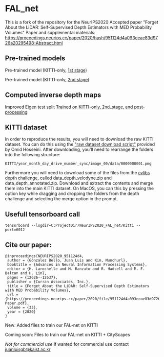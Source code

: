 # FAL_net
This is a fork of the repository for the NeurIPS2020 Accepted paper "Forget About the LiDAR: Self-Supervised Depth Estimators with MED Probability Volumes"
Paper and supplemental materials: https://proceedings.neurips.cc/paper/2020/hash/951124d4a093eeae83d9726a20295498-Abstract.html

## Pre-trained models
Pre-trained model (KITTI-only, [1st stage](https://drive.google.com/drive/folders/1oQwfzEHz6MwDXqkc6riROYEOynyaEE-A?usp=sharing))

Pre-trained model (KITTI-only, [2nd stage](https://drive.google.com/drive/folders/1OakYov5-TQ3koiHV-i4xvuy0f8WIaOoM?usp=sharing))

## Computed inverse depth maps
Improved Eigen test split [Trained on KITTI-only, 2nd_stage, and post-processing](https://drive.google.com/drive/folders/1eOoTqefLh7tc6YiK1Kb8fjc9Ezxgte_J?usp=sharing)

## KITTI dataset
In order to reproduce the results, you will need to download the raw KITTI dataset. You can do this using the ["raw dataset download script"](http://www.cvlibs.net/datasets/kitti/raw_data.php) provided by Omid Hosseini. After downloading, you'll need to rearrange the folders into the following structure: 
```
KITTI/year_month_day_drive_number_sync/image_00/data/0000000001.png
```


Furthermore you will need to download some of the files from the [cvlibs depth challenge](http://www.cvlibs.net/datasets/kitti/eval_depth_all.php), called data_depth_velodyne.zip and data_depth_annotated.zip. Download and extract the contents and merge them into the main KITTI dataset. On MacOS, you can this by pressing the option key while dragging and dropping the folders from the depth challenge and selecting the merge option in the prompt.


## Usefull tensorboard call

```
tensorboard --logdir=C:ProjectDir/NeurIPS2020_FAL_net/Kitti --port=6012
```

## Cite our paper:
```
@inproceedings{NEURIPS2020_951124d4,
 author = {Gonzalez Bello, Juan Luis and Kim, Munchurl},
 booktitle = {Advances in Neural Information Processing Systems},
 editor = {H. Larochelle and M. Ranzato and R. Hadsell and M. F. Balcan and H. Lin},
 pages = {12626--12637},
 publisher = {Curran Associates, Inc.},
 title = {Forget About the LiDAR: Self-Supervised Depth Estimators with MED Probability Volumes},
 url = {https://proceedings.neurips.cc/paper/2020/file/951124d4a093eeae83d9726a20295498-Paper.pdf},
 volume = {33},
 year = {2020}
}
```

New: Added files to train our FAL-net on KITTI

Coming soon: Files to train our FAL-net on KITTI + CityScapes

*Not for commercial use*
If wanted for commercial use contact juanluisgb@kaist.ac.kr
